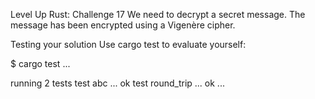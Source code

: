 Level Up Rust: Challenge 17
We need to decrypt a secret message. The message has been encrypted using a Vigenère cipher.

Testing your solution
Use cargo test to evaluate yourself:

$ cargo test
...

running 2 tests
test abc ... ok
test round_trip ... ok
...